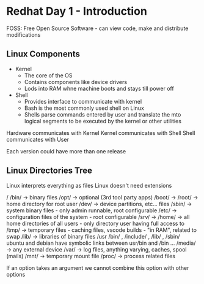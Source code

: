 # Redhat Day 1 - Introduction

FOSS: Free Open Source Software - can view code, make and distribute modifications

## Linux Components

- Kernel
    - The core of the OS
    - Contains components like device drivers
    - Lods into RAM whne machine boots and stays till power off
- Shell
    - Provides interface to communicate with kernel
    - Bash is the most commonly used shell on Linux
    - Shells parse commands entered by user and translate the mto logical segments to be executed by the kernel or other utilities

Hardware communicates with Kernel
Kernel communicates with Shell
Shell communicates with User

Each version could have more than one release

## Linux Directories Tree

Linux interprets everything as files 
Linux doesn't need extensions

/
/bin/   -> binary files
/opt/   -> optional (3rd tool party apps)
/boot/  -> 
/root/  -> home directory for root user
/dev/   -> device partitions, etc... files
/sbin/  -> system binary files - only admin runnable, root configurable
/etc/   -> configuration files of the system - root configurable 
/srv/   ->
/home/  -> all home directories of all users - only directory user having full access to
/tmp/   -> temporary files - caching files, vscode builds - "in RAM", related to swap
/lib/   -> libraries of binary files
/usr    /bin/ , /include/ , /lib/ , /sbin/
        ubuntu and debian have symbolic links between usr/bin and /bin ...
/media/ -> any external device 
/var/   -> log files, anything varying, caches, spool (mails)
/mnt/   -> temporary mount file
/proc/  -> process related files

If an option takes an argument we cannot combine this option with other options